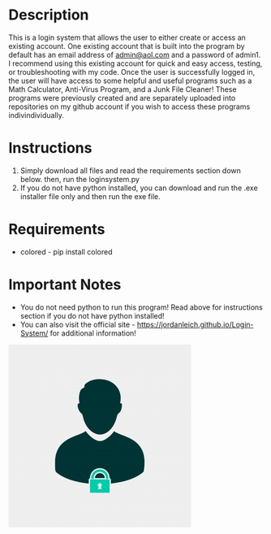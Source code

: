 # Description
This is a login system that allows the user to either create or access an existing account. One existing account that is built into the program by default has an email address of admin@aol.com and a password of admin1. I recommend using this existing account for quick and easy access, testing, or troubleshooting with my code. Once the user is successfully logged in, the user will have access to some helpful and useful programs such as a Math Calculator, Anti-Virus Program, and a Junk File Cleaner! These programs were previously created and are separately uploaded into repositories on my github account if you wish to access these programs indivindividually.

# Instructions
1. Simply download all files and read the requirements section down below. then, run the loginsystem.py
2. If you do not have python installed, you can download and run the .exe installer file only and then run the exe file.

# Requirements
- colored - pip install colored

# Important Notes
- You do not need python to run this program! Read above for instructions section if you do not have python installed!
- You can also visit the official site - https://jordanleich.github.io/Login-System/ for additional information!

![Secure](images/login.jpg "Secure Lock")

